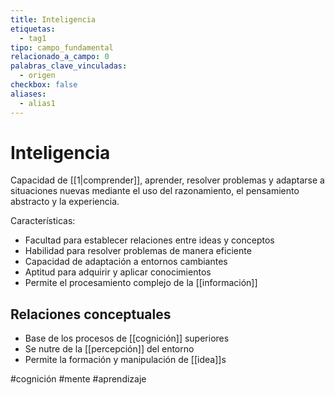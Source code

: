 ```yaml
---
title: Inteligencia
etiquetas:
  - tag1
tipo: campo_fundamental
relacionado_a_campo: 0
palabras_clave_vinculadas:
  - origen
checkbox: false
aliases:
  - alias1
---
```


# Inteligencia

Capacidad de [[1|comprender]], aprender, resolver problemas y adaptarse a situaciones nuevas mediante el uso del razonamiento, el pensamiento abstracto y la experiencia.

Características:
- Facultad para establecer relaciones entre ideas y conceptos
- Habilidad para resolver problemas de manera eficiente
- Capacidad de adaptación a entornos cambiantes
- Aptitud para adquirir y aplicar conocimientos
- Permite el procesamiento complejo de la [[información]]

## Relaciones conceptuales
- Base de los procesos de [[cognición]] superiores
- Se nutre de la [[percepción]] del entorno
- Permite la formación y manipulación de [[idea]]s

#cognición #mente #aprendizaje
